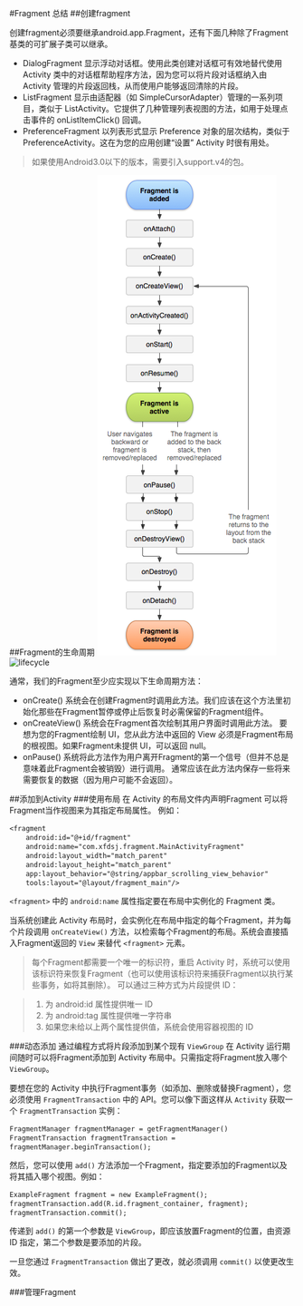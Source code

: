 #Fragment 总结
##创建fragment

创建fragment必须要继承android.app.Fragment，还有下面几种除了Fragment基类的可扩展子类可以继承。

* DialogFragment
显示浮动对话框。使用此类创建对话框可有效地替代使用 Activity 类中的对话框帮助程序方法，因为您可以将片段对话框纳入由 Activity 管理的片段返回栈，从而使用户能够返回清除的片段。
* ListFragment
显示由适配器（如 SimpleCursorAdapter）管理的一系列项目，类似于 ListActivity。它提供了几种管理列表视图的方法，如用于处理点击事件的 onListItemClick() 回调。
* PreferenceFragment
以列表形式显示 Preference 对象的层次结构，类似于 PreferenceActivity。这在为您的应用创建“设置” Activity 时很有用处。

>如果使用Android3.0以下的版本，需要引入support.v4的包。

##Fragment的生命周期
![lifecycle](https://github.com/Sting926/FragmentSample/blob/master/screenshots/fragment_lifecycle.png)
![lifecycle](http://i.imgur.com/fjGYjRN.png)

通常，我们的Fragment至少应实现以下生命周期方法：

* onCreate()
系统会在创建Fragment时调用此方法。我们应该在这个方法里初始化那些在Fragment暂停或停止后恢复时必需保留的Fragment组件。
* onCreateView()
系统会在Fragment首次绘制其用户界面时调用此方法。 要想为您的Fragment绘制 UI，您从此方法中返回的 View 必须是Fragment布局的根视图。如果Fragment未提供 UI，可以返回 null。
* onPause()
系统将此方法作为用户离开Fragment的第一个信号（但并不总是意味着此Fragment会被销毁）进行调用。 通常应该在此方法内保存一些将来需要恢复的数据（因为用户可能不会返回）。

##添加到Activity
###使用布局
在 Activity 的布局文件内声明Fragment
可以将Fragment当作视图来为其指定布局属性。 例如：
~~~
<fragment
    android:id="@+id/fragment"
    android:name="com.xfdsj.fragment.MainActivityFragment"
    android:layout_width="match_parent"
    android:layout_height="match_parent"
    app:layout_behavior="@string/appbar_scrolling_view_behavior"
    tools:layout="@layout/fragment_main"/>
~~~
`<fragment>` 中的 `android:name` 属性指定要在布局中实例化的 Fragment 类。

当系统创建此 Activity 布局时，会实例化在布局中指定的每个Fragment，并为每个片段调用 `onCreateView()` 方法，以检索每个Fragment的布局。系统会直接插入Fragment返回的 `View` 来替代 `<fragment>` 元素。
>每个Fragment都需要一个唯一的标识符，重启 Activity 时，系统可以使用该标识符来恢复Fragment（也可以使用该标识符来捕获Fragment以执行某些事务，如将其删除）。 可以通过三种方式为片段提供 ID：

>1. 为 android:id 属性提供唯一 ID
>2. 为 android:tag 属性提供唯一字符串
>3. 如果您未给以上两个属性提供值，系统会使用容器视图的 ID

###动态添加
通过编程方式将片段添加到某个现有 `ViewGroup`
在 Activity 运行期间随时可以将Fragment添加到 Activity 布局中。只需指定将Fragment放入哪个 `ViewGroup`。

要想在您的 Activity 中执行Fragment事务（如添加、删除或替换Fragment），您必须使用 `FragmentTransaction` 中的 API。您可以像下面这样从 `Activity` 获取一个 `FragmentTransaction` 实例：
~~~
FragmentManager fragmentManager = getFragmentManager()
FragmentTransaction fragmentTransaction = fragmentManager.beginTransaction();
~~~
然后，您可以使用 `add()` 方法添加一个Fragment，指定要添加的Fragment以及将其插入哪个视图。例如：
~~~
ExampleFragment fragment = new ExampleFragment();
fragmentTransaction.add(R.id.fragment_container, fragment);
fragmentTransaction.commit();
~~~
传递到 `add()` 的第一个参数是 `ViewGroup`，即应该放置Fragment的位置，由资源 ID 指定，第二个参数是要添加的片段。

一旦您通过 `FragmentTransaction` 做出了更改，就必须调用 `commit()` 以使更改生效。

###管理Fragment

